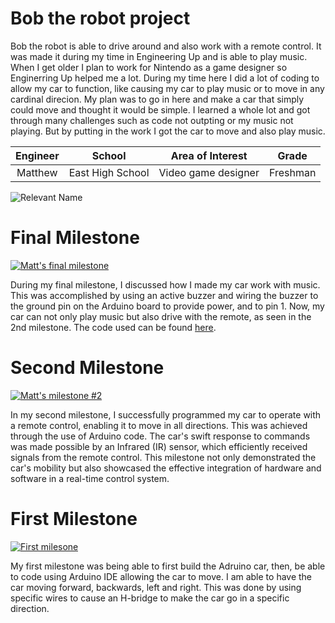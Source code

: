 # Bob the robot project
Bob the robot is able to drive around and also work with a remote control. It was made it during my time in Engineering Up and is able to play music. When I get older I plan to work for Nintendo as a game designer so Enginerring Up helped me a lot. During my time here I did a lot of coding to allow my car to function, like causing my car to play music or to move in any cardinal direcion. My plan was to go in here and make a car that simply could move and thought it would be simple. I learned a whole lot and got through many challenges such as code not outpting or my music not playing. But by putting in the work I got the car to move and also play music.

| **Engineer** | **School** | **Area of Interest** | **Grade** |
|:--:|:--:|:--:|:--:|
| Matthew | East High School | Video game designer | Freshman

![Relevant Name](https://live.staticflickr.com/65535/53378531835_99f9716e3d.jpg)

# Final Milestone

[![Matt's final milestone](https://res.cloudinary.com/marcomontalbano/image/upload/v1701816321/video_to_markdown/images/youtube--UbftKko4MUk-c05b58ac6eb4c4700831b2b3070cd403.jpg)](https://www.youtube.com/watch?v=UbftKko4MUk "Matt's final milestone")

During my final milestone, I discussed how I made my car work with music. This was accomplished by using an active buzzer and wiring the buzzer to the ground pin on the Arduino board to provide power, and to pin 1. Now, my car can not only play music but also drive with the remote, as seen in the 2nd milestone. The code used can be found [here](https://github.com/Matt27631/Engineering-Up-Portfolio-Matthew/blob/gh-pages/Finished_code.ino.ino).

# Second Milestone 
[![Matt's milestone #2](https://res.cloudinary.com/marcomontalbano/image/upload/v1701810204/video_to_markdown/images/youtube--za6KkP-nZbI-c05b58ac6eb4c4700831b2b3070cd403.jpg)](https://www.youtube.com/watch?v=za6KkP-nZbI "Matt's milestone #2")

In my second milestone, I successfully programmed my car to operate with a remote control, enabling it to move in all directions. This was achieved through the use of Arduino code. The car's swift response to commands was made possible by an Infrared (IR) sensor, which efficiently received signals from the remote control. This milestone not only demonstrated the car's mobility but also showcased the effective integration of hardware and software in a real-time control system.

# First Milestone
  [![First milesone](https://res.cloudinary.com/marcomontalbano/image/upload/v1700176957/video_to_markdown/images/youtube--g0w78VwypAE-c05b58ac6eb4c4700831b2b3070cd403.jpg)](https://www.youtube.com/watch?v=g0w78VwypAE "First milesone")

My first milestone was being able to first build the Adruino car, then, be able to code using Arduino IDE allowing the car to move. I am able to have the car moving forward, backwards, left and right. This was done by using specific wires to cause an H-bridge to make the car go in a specific direction.
